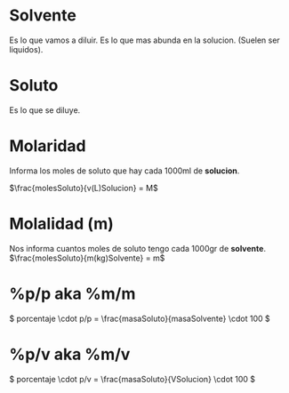 # Solvente

Es lo que vamos a diluir. Es lo que mas abunda en la solucion. (Suelen ser liquidos).

# Soluto

Es lo que se diluye. 

# Molaridad

Informa los moles de soluto que hay cada 1000ml de **solucion**. 

$\frac{molesSoluto}{v(L)Solucion} = M$

# Molalidad (m)

Nos informa cuantos moles de soluto tengo cada 1000gr de **solvente**.
$\frac{molesSoluto}{m(kg)Solvente} = m$

# %p/p aka %m/m

$ porcentaje \cdot p/p  = \frac{masaSoluto}{masaSolvente} \cdot 100 $

# %p/v aka %m/v

$ porcentaje \cdot p/v = \frac{masaSoluto}{VSolucion} \cdot 100 $
